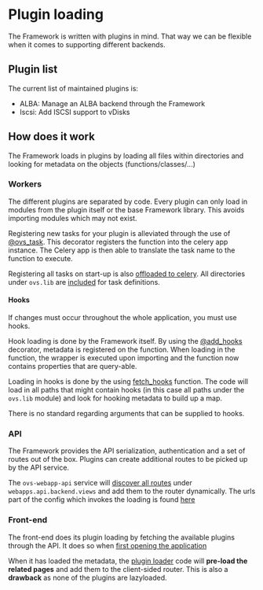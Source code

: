 # Plugin loading
The Framework is written with plugins in mind. That way we can be flexible when it comes to supporting different backends.

## Plugin list
The current list of maintained plugins is:
- ALBA: Manage an ALBA backend through the Framework
- Iscsi: Add ISCSI support to vDisks

## How does it work
The Framework loads in plugins by loading all files within directories and looking for metadata on the objects (functions/classes/...)

### Workers
The different plugins are separated by code. Every plugin can only load in modules from the plugin itself or the base Framework library.
This avoids importing modules which may not exist.

Registering new tasks for your plugin is alleviated through the use of [\@ovs_task](https://github.com/openvstorage/framework/blob/develop/ovs/lib/helpers/decorators.py#L101).
This decorator registers the function into the celery app instance. The Celery app is then able to translate the task name to the function to execute.

Registering all tasks on start-up is also [offloaded to celery](https://github.com/openvstorage/framework/blob/develop/ovs/celery_run.py#L137).
All directories under `ovs.lib` are [included](https://docs.celeryproject.org/en/latest/userguide/configuration.html#std:setting-include) for task definitions.
#### Hooks
If changes must occur throughout the whole application, you must use hooks.

Hook loading is done by the Framework itself.
By using the [\@add_hooks](https://github.com/openvstorage/framework/blob/develop/ovs/lib/helpers/decorators.py#L1084) decorator, 
metadata is registered on the function. When loading in the function, the wrapper is executed upon importing and the function now contains properties that are query-able.

Loading in hooks is done by the using [fetch_hooks](https://github.com/openvstorage/framework/blob/develop/ovs/lib/helpers/toolbox.py#L51) function.
The code will load in all paths that might contain hooks (in this case all paths under the `ovs.lib` module) and look for hooking metadata to build up a map.

There is no standard regarding arguments that can be supplied to hooks.

### API
The Framework provides the API serialization, authentication and a set of routes out of the box.
Plugins can create additional routes to be picked up by the API service.

The `ovs-webapp-api` service will [discover all routes](https://github.com/openvstorage/framework/blob/develop/webapps/api/urls.py#L288) 
under `webapps.api.backend.views` and add them to the router dynamically. The urls part of the config which invokes the loading is found [here](https://github.com/openvstorage/framework/blob/develop/webapps/api/settings.py#L122)

### Front-end
The front-end does its plugin loading by fetching the available plugins through the API.
It does so when [first opening the application](https://github.com/openvstorage/framework/blob/develop/webapps/frontend/app/viewmodels/shell.js#L53)

When it has loaded the metadata, the [plugin loader](https://github.com/openvstorage/framework/blob/develop/webapps/frontend/lib/ovs/plugins/pluginloader.js#L50) 
code will **pre-load the related pages** and add them to the client-sided router.
This is also a **drawback** as none of the plugins are lazyloaded. 

